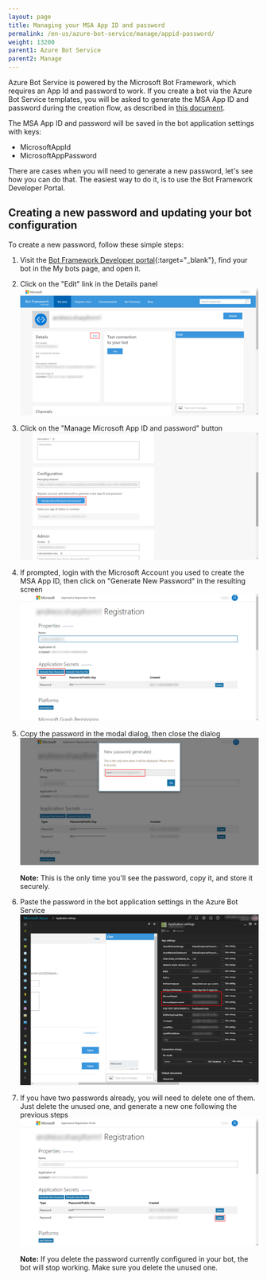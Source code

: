```yaml
---
layout: page
title: Managing your MSA App ID and password
permalink: /en-us/azure-bot-service/manage/appid-password/
weight: 13200
parent1: Azure Bot Service
parent2: Manage
---
```


Azure Bot Service is powered by the Microsoft Bot Framework, which requires an App Id and password to work. If you create a bot via the Azure Bot Service templates, you will be asked to generate the MSA App ID and password during the creation flow, as described in [this document](/en-us/azure-bots/build/first-bot/).

The MSA App ID and password will be saved in the bot application settings with keys:

- MicrosoftAppId
- MicrosoftAppPassword

There are cases when you will need to generate a new password, let's see how you can do that. The easiest way to do it, is to use the Bot Framework Developer Portal.

## Creating a new password and updating your bot configuration
To create a new password, follow these simple steps:

1. Visit the [Bot Framework Developer portal](https://dev.botframework.com/){:target="_blank"}, find your bot in the My bots page, and open it.
2. Click on the "Edit" link in the Details panel
    [![Edit your bot](/en-us/images/azure-bots/msa-password-update-devportal-dashboard.png)](/en-us/images/azure-bots/msa-password-update-devportal-dashboard.png)
3. Click on the "Manage Microsoft App ID and password" button
    [![Manage Microsoft App ID and password](/en-us/images/azure-bots/msa-password-update-devportal-edit.png)](/en-us/images/azure-bots/msa-password-update-devportal-edit.png)
4. If prompted, login with the Microsoft Account you used to create the MSA App ID, then click on "Generate New Password" in the resulting screen
    [![Generate New Password](/en-us/images/azure-bots/msa-password-update-msa-createnew.png)](/en-us/images/azure-bots/msa-password-update-msa-createnew.png)
5. Copy the password in the modal dialog, then close the dialog 
    [![Copy the password](/en-us/images/azure-bots/msa-password-update-msa-pwdcreated.png)](/en-us/images/azure-bots/msa-password-update-msa-pwdcreated.png)

    <div class="docs-text-note"><strong>Note:</strong> This is the only time you'll see the password, copy it, and store it securely.</div>

6. Paste the password in the bot application settings in the Azure Bot Service
    [![Paste the password in the bot application settings in the Azure Bot Service](/en-us/images/azure-bots/msa-password-update-portal.png)](/en-us/images/azure-bots/msa-password-update-portal.png)
7. If you have two passwords already, you will need to delete one of them. Just delete the unused one, and generate a new one following the previous steps
    [![Delete a password](/en-us/images/azure-bots/msa-password-update-msa-pwddelete.png)](/en-us/images/azure-bots/msa-password-update-msa-pwddelete.png)

    <div class="docs-text-note"><strong>Note:</strong> If you delete the password currently configured in your bot, the bot will stop working. Make sure you delete the unused one.</div>

